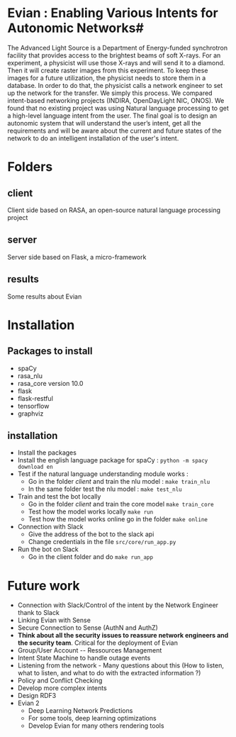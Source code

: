 # Evian : Enabling Various Intents for Autonomic Networks#

The Advanced Light Source is a Department of Energy-funded synchrotron facility that provides access to the brightest beams of soft X-rays. For an experiment,  a physicist will use those X-rays and will send it to a diamond. Then it will create raster images from this experiment. To keep these images for a future utilization, the physicist needs to store them in a database. In order to do that, the physicist calls a network engineer to set up the network for the transfer. We simply this process. We compared intent-based networking projects (INDIRA, OpenDayLight NIC, ONOS).  We found that no existing project was using Natural language processing to get a high-level language intent from the user.  The final goal is to design an autonomic system that will understand the user’s intent, get all the requirements and will be aware about the current and future states of the network to do an intelligent installation of the user's intent.

# Folders #
## client ##
Client side based on RASA, an open-source natural language processing project
## server ##
Server side based on Flask, a micro-framework
## results ##
Some results about Evian

# Installation #

## Packages to install ##
* spaCy
* rasa_nlu
* rasa_core version 10.0
* flask
* flask-restful
* tensorflow
* graphviz 

## installation ##
* Install the packages
* Install the english language package for spaCy : `python -m spacy download en`
* Test if the natural language understanding module works : 
	* Go in the folder *client* and train the nlu model : `make train_nlu`
	* In the same folder test the nlu model : `make test_nlu`
* Train and test the bot locally
	* Go in the folder *client* and train the core model `make train_core`
	* Test how the model works locally `make run`
	* Test how the model works online go in the folder `make online`
* Connection with Slack
	* Give the address of the bot to the slack api
	* Change credentials in the file `src/core/run_app.py`
* Run the bot on Slack
	* Go in the client folder and do `make run_app`

# Future work #
* Connection with Slack/Control of the intent by the Network Engineer thank to Slack
* Linking Evian with Sense
* Secure Connection to Sense (AuthN and AuthZ)
* **Think about all the security issues to reassure network engineers and the security team**. 
	Critical for the deployment of Evian
* Group/User Account -- Ressources Management
* Intent State Machine to handle outage events
* Listening from the network - Many questions about this (How to listen, what to listen, and what to do with the extracted information ?)
* Policy and Conflict Checking
* Develop more complex intents
* Design RDF3
* Evian 2
	* Deep Learning Network Predictions
	* For some tools, deep learning optimizations
	* Develop Evian for many others rendering tools
